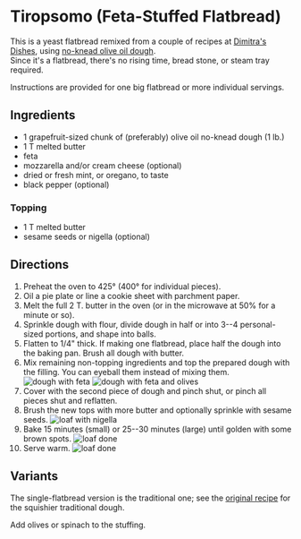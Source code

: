 [photographed]: ../indices/photographed.html

# Tiropsomo (Feta-Stuffed Flatbread)

This is a yeast flatbread remixed from a couple of recipes at [Dimitra's](https://www.dimitrasdishes.com/greek-feta-bread-tiropsomo-soft-delicious/) [Dishes](https://www.dimitrasdishes.com/cheesy-feta-stuffed-flatbreads/), using [no-knead olive oil dough](../bread/oliveOil.md).  
Since it's a flatbread, there's no rising time, bread stone, or steam tray required.  

Instructions are provided for one big flatbread or more individual servings.

## Ingredients

* 1 grapefruit-sized chunk of (preferably) olive oil no-knead dough (1 lb.)
* 1 T melted butter
* feta 
* mozzarella and/or cream cheese (optional)
* dried or fresh mint, or oregano, to taste
* black pepper (optional)

### Topping

* 1 T melted butter
* sesame seeds or nigella (optional)

## Directions

1. Preheat the oven to 425° (400° for individual pieces).
2. Oil a pie plate or line a cookie sheet with parchment paper.
2. Melt the full 2 T. butter in the oven (or in the microwave at 50% for a minute or so).
3. Sprinkle dough with flour, divide dough in half or into 3--4 personal-sized portions, and shape into balls.
4. Flatten to 1/4" thick.  If making one flatbread, place half the dough into the baking pan.  Brush all dough with butter.
5. Mix remaining non-topping ingredients and top the prepared dough with the filling.  You can eyeball them instead of mixing them.  ![dough with feta](../images/tiropsomo_feta.png)  ![dough with feta and olives](../images/tiropsomo_filled.png)
6. Cover with the second piece of dough and pinch shut, or pinch all pieces shut and reflatten.
7. Brush the new tops with more butter and optionally sprinkle with sesame seeds.  ![loaf with nigella](../images/tiropsomo_topped.png)
8. Bake 15 minutes (small) or 25--30 minutes (large) until golden with some brown spots.  ![loaf done](../images/tiropsomo_baked.png)
9. Serve warm.  ![loaf done](../images/tiropsomo_sliced.png)

## Variants

The single-flatbread version is the traditional one; see the [original recipe](https://www.dimitrasdishes.com/greek-feta-bread-tiropsomo-soft-delicious/) for the squishier traditional dough.

Add olives or spinach to the stuffing.
